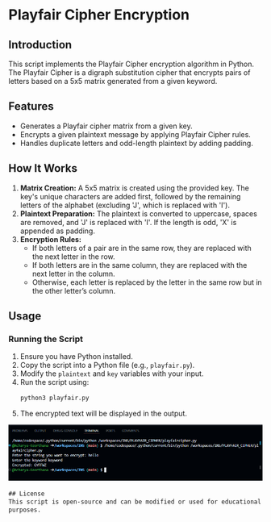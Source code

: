 # Playfair Cipher Encryption  

## Introduction  
This script implements the Playfair Cipher encryption algorithm in Python. The Playfair Cipher is a digraph substitution cipher that encrypts pairs of letters based on a 5x5 matrix generated from a given keyword.  

## Features  
- Generates a Playfair cipher matrix from a given key.  
- Encrypts a given plaintext message by applying Playfair Cipher rules.  
- Handles duplicate letters and odd-length plaintext by adding padding.  

## How It Works  
1. **Matrix Creation:** A 5x5 matrix is created using the provided key. The key's unique characters are added first, followed by the remaining letters of the alphabet (excluding 'J', which is replaced with 'I').  
2. **Plaintext Preparation:** The plaintext is converted to uppercase, spaces are removed, and 'J' is replaced with 'I'. If the length is odd, 'X' is appended as padding.  
3. **Encryption Rules:**  
   - If both letters of a pair are in the same row, they are replaced with the next letter in the row.  
   - If both letters are in the same column, they are replaced with the next letter in the column.  
   - Otherwise, each letter is replaced by the letter in the same row but in the other letter’s column.  

## Usage  
### Running the Script  
1. Ensure you have Python installed.  
2. Copy the script into a Python file (e.g., `playfair.py`).  
3. Modify the `plaintext` and `key` variables with your input.  
4. Run the script using:  
   ```bash  
   python3 playfair.py  
   ```  
5. The encrypted text will be displayed in the output.  

![alt text](image.png)
 
```
## License  
This script is open-source and can be modified or used for educational purposes.
